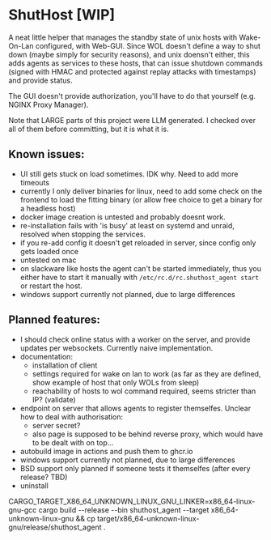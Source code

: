 # ShutHost [WIP]

A neat little helper that manages the standby state of unix hosts with Wake-On-Lan configured, with Web-GUI.
Since WOL doesn't define a way to shut down (maybe simply for security reasons), and unix doensn't either, this adds agents as services to these hosts, that can issue shutdown commands (signed with HMAC and protected against replay attacks with timestamps) and provide status.

The GUI doesn't provide authorization, you'll have to do that yourself (e.g. NGINX Proxy Manager).

Note that LARGE parts of this project were LLM generated. I checked over all of them before committing, but it is what it is.

## Known issues:

* UI still gets stuck on load sometimes. IDK why. Need to add more timeouts
* currently I only deliver binaries for linux, need to add some check on the frontend to load the fitting binary (or allow free choice to get a binary for a headless host)
* docker image creation is untested and probably doesnt work.
* re-installation fails with 'is busy' at least on systemd and unraid, resolved when stopping the services.
* if you re-add config it doesn't get reloaded in server, since config only gets loaded once
* untested on mac
* on slackware like hosts the agent can't be started immediately, thus you either have to start it manually with `/etc/rc.d/rc.shuthost_agent start` or restart the host.
* windows support currently not planned, due to large differences

## Planned features:

* I should check online status with a worker on the server, and provide updates per websockets. Currently naive implementation.
* documentation:
    * installation of client
    * settings required for wake on lan to work (as far as they are defined, show example of host that only WOLs from sleep)
    * reachability of hosts to wol command required, seems stricter than IP? (validate)
* endpoint on server that allows agents to register themselfes. Unclear how to deal with authorisation:
    * server secret?
    * also page is supposed to be behind reverse proxy, which would have to be dealt with on top...
* autobuild image in actions and push them to ghcr.io
* windows support currently not planned, due to large differences
* BSD support only planned if someone tests it themselfes (after every release? TBD)
* uninstall

CARGO_TARGET_X86_64_UNKNOWN_LINUX_GNU_LINKER=x86_64-linux-gnu-gcc cargo build --release --bin shuthost_agent --target x86_64-unknown-linux-gnu && cp target/x86_64-unknown-linux-gnu/release/shuthost_agent .